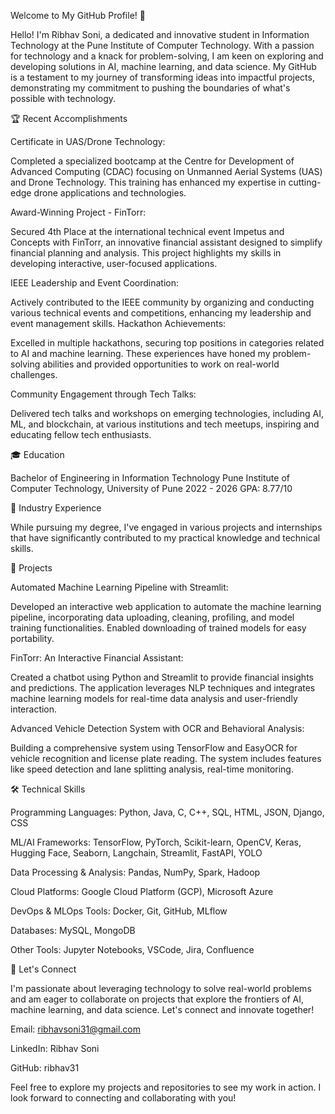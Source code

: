 Welcome to My GitHub Profile! 👋

Hello! I'm Ribhav Soni, a dedicated and innovative student in Information Technology at the Pune Institute of Computer Technology. With a passion for technology and a knack for problem-solving, I am keen on exploring and developing solutions in AI, machine learning, and data science. My GitHub is a testament to my journey of transforming ideas into impactful projects, demonstrating my commitment to pushing the boundaries of what's possible with technology.

🏆 Recent Accomplishments

Certificate in UAS/Drone Technology:

Completed a specialized bootcamp at the Centre for Development of Advanced Computing (CDAC) focusing on Unmanned Aerial Systems (UAS) and Drone Technology. This training has enhanced my expertise in cutting-edge drone applications and technologies.

Award-Winning Project - FinTorr:

Secured 4th Place at the international technical event Impetus and Concepts with FinTorr, an innovative financial assistant designed to simplify financial planning and analysis. This project highlights my skills in developing interactive, user-focused applications.

IEEE Leadership and Event Coordination:

Actively contributed to the IEEE community by organizing and conducting various technical events and competitions, enhancing my leadership and event management skills.
Hackathon Achievements:

Excelled in multiple hackathons, securing top positions in categories related to AI and machine learning. These experiences have honed my problem-solving abilities and provided opportunities to work on real-world challenges.

Community Engagement through Tech Talks:

Delivered tech talks and workshops on emerging technologies, including AI, ML, and blockchain, at various institutions and tech meetups, inspiring and educating fellow tech enthusiasts.


🎓 Education

Bachelor of Engineering in Information Technology
Pune Institute of Computer Technology, University of Pune
2022 - 2026
GPA: 8.77/10

💼 Industry Experience

While pursuing my degree, I've engaged in various projects and internships that have significantly contributed to my practical knowledge and technical skills.

🚀 Projects

Automated Machine Learning Pipeline with Streamlit:

Developed an interactive web application to automate the machine learning pipeline, incorporating data uploading, cleaning, profiling, and model training functionalities. Enabled downloading of trained models for easy portability.

FinTorr: An Interactive Financial Assistant:

Created a chatbot using Python and Streamlit to provide financial insights and predictions. The application leverages NLP techniques and integrates machine learning models for real-time data analysis and user-friendly interaction.

Advanced Vehicle Detection System with OCR and Behavioral Analysis:

Building a comprehensive system using TensorFlow and EasyOCR for vehicle recognition and license plate reading. The system includes features like speed detection and lane splitting analysis, real-time monitoring.


🛠️ Technical Skills


Programming Languages: Python, Java, C, C++, SQL, HTML, JSON, Django, CSS

ML/AI Frameworks: TensorFlow, PyTorch, Scikit-learn, OpenCV, Keras, Hugging Face, Seaborn, Langchain, Streamlit, FastAPI, YOLO

Data Processing & Analysis: Pandas, NumPy, Spark, Hadoop

Cloud Platforms: Google Cloud Platform (GCP), Microsoft Azure

DevOps & MLOps Tools: Docker, Git, GitHub, MLflow

Databases: MySQL, MongoDB

Other Tools: Jupyter Notebooks, VSCode, Jira, Confluence


📧 Let's Connect

I'm passionate about leveraging technology to solve real-world problems and am eager to collaborate on projects that explore the frontiers of AI, machine learning, and data science. Let's connect and innovate together!

Email: ribhavsoni31@gmail.com

LinkedIn: Ribhav Soni

GitHub: ribhav31

Feel free to explore my projects and repositories to see my work in action. I look forward to connecting and collaborating with you!
